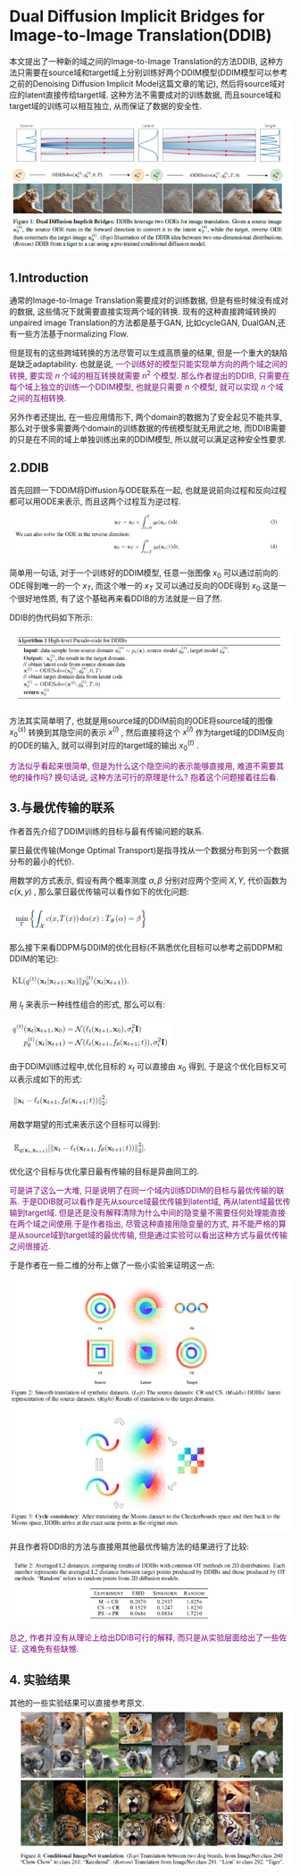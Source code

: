 # Dual Diffusion Implicit Bridges for Image-to-Image Translation(DDIB)

本文提出了一种新的域之间的Image-to-Image Translation的方法DDIB, 这种方法只需要在source域和target域上分别训练好两个DDIM模型(DDIM模型可以参考之前的Denoising Diffusion Implicit Model这篇文章的笔记), 然后将source域对应的latent直接传给target域. 这种方法不需要成对的训练数据, 而且source域和target域的训练可以相互独立, 从而保证了数据的安全性.  

![img](res/006/1.PNG)

## 1.Introduction
通常的Image-to-Image Translation需要成对的训练数据, 但是有些时候没有成对的数据, 这些情况下就需要直接实现两个域的转换. 现有的这种直接跨域转换的unpaired image Translation的方法都是基于GAN, 比如cycleGAN, DualGAN,还有一些方法基于normalizing Flow.  

但是现有的这些跨域转换的方法尽管可以生成高质量的结果, 但是一个重大的缺陷是缺乏adaptability. 也就是说, <font color=purple>一个训练好的模型只能实现单方向的两个域之间的转换, 要实现 $n$ 个域的相互转换就需要 $n^2$ 个模型. 那么作者提出的DDIB, 只需要在每个域上独立的训练一个DDIM模型, 也就是只需要 $n$ 个模型, 就可以实现 $n$ 个域之间的互相转换. </font>

另外作者还提出, 在一些应用情形下, 两个domain的数据为了安全起见不能共享, 那么对于很多需要两个domain的训练数据的传统模型就无用武之地, 而DDIB需要的只是在不同的域上单独训练出来的DDIM模型, 所以就可以满足这种安全性要求.  

## 2.DDIB
首先回顾一下DDIM将Diffusion与ODE联系在一起, 也就是说前向过程和反向过程都可以用ODE来表示, 而且这两个过程互为逆过程.  

![img](res/006/3.PNG)  

简单用一句话, 对于一个训练好的DDIM模型, 任意一张图像 $x_0$ 可以通过前向的ODE得到唯一的一个 $x_T$, 而这个唯一的 $x_T$ 又可以通过反向的ODE得到 $x_0$.这是一个很好地性质, 有了这个基础再来看DDIB的方法就是一目了然.    

DDIB的伪代码如下所示:

![img](res/006/2.PNG)  

方法其实简单明了, 也就是用source域的DDIM前向的ODE将source域的图像 $x_0^{(s)}$ 转换到其隐空间的表示 $x^{(l)}$ , 然后直接将这个  $x^{(l)}$ 作为target域的DDIM反向的ODE的输入, 就可以得到对应的target域的输出 $x_0^{(t)}$ .

<font color=purple>方法似乎看起来很简单, 但是为什么这个隐空间的表示能够直接用, 难道不需要其他的操作吗? 换句话说, 这种方法可行的原理是什么? 抱着这个问题接着往后看.</font>  

## 3.与最优传输的联系
作者首先介绍了DDIM训练的目标与最有传输问题的联系.    

蒙日最优传输(Monge Optimal Transport)是指寻找从一个数据分布到另一个数据分布的最小的代价.  

用数学的方式表示, 假设有两个概率测度 $\alpha, \beta$ 分别对应两个空间 $X, Y$, 代价函数为 $c(x, y)$ , 那么蒙日最优传输可以看作如下的优化问题:

![img](res/006/4.PNG)  

那么接下来看DDPM与DDIM的优化目标(不熟悉优化目标可以参考之前DDPM和DDIM的笔记):  

![img](res/006/5.PNG)  

用 $l_t$ 来表示一种线性组合的形式, 那么可以有:  

![img](res/006/6.PNG)  

由于DDIM训练过程中,优化目标的 $x_t$ 可以直接由 $x_0$ 得到, 于是这个优化目标又可以表示成如下的形式:  

![img](res/006/7.PNG)  

用数学期望的形式来表示这个目标可以得到:  

![img](res/006/8.PNG)  

优化这个目标与优化蒙日最有传输的目标是异曲同工的.  

<font color=purple>可是讲了这么一大堆, 只是说明了在同一个域内训练DDIM的目标与最优传输的联系. 于是DDIB就可以看作是先从source域最优传输到latent域, 再从latent域最优传输到target域. 但是还是没有解释清除为什么中间的隐变量不需要任何处理能直接在两个域之间使用.于是作者指出, 尽管这种直接用隐变量的方式, 并不能严格的算是从source域到target域的最优传输, 但是通过实验可以看出这种方式与最优传输之间很接近.</font>  

于是作者在一些二维的分布上做了一些小实验来证明这一点:  

![img](res/006/9.PNG)  

并且作者将DDIB的方法与直接用其他最优传输方法的结果进行了比较:

![img](res/006/10.PNG)  

<font color=purple>总之, 作者并没有从理论上给出DDIB可行的解释, 而只是从实验层面给出了一些佐证. 这难免有些缺憾.</font>  

## 4. 实验结果
其他的一些实验结果可以直接参考原文.  
![img](res/006/11.PNG)  

